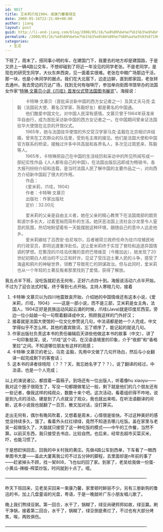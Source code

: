 ```yaml
---
id: 9817
title: 艾米莉爪哇1904，或康乃馨看绿豆
date: 2008-05-16T22:21:00+00:00
author: jiang
layout: post
guid: http://li-and-jiang.com/blog/2008/05/16/%e8%89%be%e7%b1%b3%e8%8e%89%e7%88%aa%e5%93%871904%ef%bc%8c%e6%88%96%e5%ba%b7%e4%b9%83%e9%a6%a8%e7%9c%8b%e7%bb%bf%e8%b1%86/
permalink: /2008/05/16/%e8%89%be%e7%b1%b3%e8%8e%89%e7%88%aa%e5%93%871904%ef%bc%8c%e6%88%96%e5%ba%b7%e4%b9%83%e9%a6%a8%e7%9c%8b%e7%bb%bf%e8%b1%86/
categories:
  - 生活
---
```

下班了，周末了，搭同事小明的车，在建国门下，我要去的地方却是建国路，于是又挤上一辆4路公交车，不想却碰到了将近一年没见的同学老张。不是老同学，是现在的研究生同学，大伙东奔西突，见一面着实很难。老张在中粮广场那边干活，那一块，也是小朱同学的据点。我们在大北窑下，边走边聊，直到郎家园，老张转去通州，我去旁边的万达广场，找到无何有咖啡厅，参加单向街图书馆举办的法国女作家“<a href="http://www.douban.com/event/10098350/" target="_blank">特琳·文慕贝小说《爪哇》首发仪式暨法国图书展览</a>”。海报说：
  


> 　　卡特琳·文慕贝（首批采访新中国的西方女记者之一）及其丈夫马克·孟毅（法国前大使、著名汉学家、陈毅好友）都是著名的中国通。   
> 　　他们酷爱中国文化，对中国人民深有感情。文慕贝曾于1964年获准来华自由行，成为首批采访新中国的西方女记者之一。在中国期间曾亲证法国驻华大使馆在北京的开馆仪式。   
> 　　1965年，她与法国驻华使馆的外交官汉学家马克·孟毅在北京相识并结婚，曾夹在工农群众的队伍里，受到毛主席的接见。他们是法国大使和中国官方联系的桥梁，接触过许多中共高层和各界名人，多次见过周恩来、陈毅等人。   
> 　　1965年，卡特琳把自己在中国的生活经历和采访中的所见所闻写成一部纪实性作品《人人都有自己的中国》，在法国出版后迅即成为畅销书，各大报刊纷纷介绍和连载，是当时法国人民了解中国的主要作品之一，对向西方介绍新中国起了很大的作用。   
> 　　作品：   
> 　　《爱米莉，爪哇，1904》   
> 　　作者：卡特琳·文慕贝   
> 　　出版社：作家出版社   
> 　　定价：32.00元 
> 
> 　　爱米莉的父亲是自由主义者，她在父亲的精心教育下在法国南部的朗贡和波尔多长大，过着宽裕而简朴的生活。她厌恶法国上流社会沙龙里令人窒息的氛围，热切地盼望着有一天能摆脱这种环境，跟随自己的意中人远走他乡。   
> 　　爱米莉嫁给了吕西安·伯尼埃尔，后者被荷兰政府任命为驻爪哇殖民地的行政官员，即将远渡重洋赴任。这让爱米莉终于实现了冒险和追逐异国情调的梦想。在繁茂的爪哇岛优雅的首府巴塔维亚（今雅加达），她发现了20世纪初期白人统治的不公正和奸诈，见证了受压迫土著人民的斗争，感受了海盗和鸦片的神秘世界，领教了导致死亡的阴谋政治。但与此同时，爱米莉也从一个年轻的土著反叛者那里找到了爱情，获得了解放。

我五点半下班，没吃饭就赶去无何有，正好六点四十到。海报说活动六点半开始，不过为了迎合法式时髦，终于等到七点开始。主持人寒暄几句，接着 

  1. 卡特琳·文慕贝以为四川地震致哀开始，介绍她的中国情缘还有这本小说，《爱米莉，爪哇，1904》 ——这是一部小说，而不是三部，艾米莉是女主角，法国人，1904正好是民族运动风起云涌的时候，爪哇(Java)就是印度尼西亚。旁边一位小姑娘一句一句帮着翻译成中文，照顾我这样的门外好汉； 
  2. 接着就是法国大使馆的一位文化参赞说几句，中法语都是她一个人完成，中文学得似乎不怎么样。其他的嘉宾致词，忘了顺序了，能记起的就说几句。 
  3. 作家出版社负责这本书的责任编辑启天讲些他做这本书的故事（中文），讲了一句印象挺深，说，“爪哇”这个词，在汉语语境里的印象，介于“夜郎”和“香格里拉”之间。不知道哪位朋友有这样的观感； 
  4. 卡特琳·文慕贝的老公，马克·孟毅，先用中文做了几句开场白，然后与小女翻译一起完成剩下的客套话； 
  5. 这本书的译者徐晓阳（？？？天，我忘她名字了？？），说了翻译的经过，中法语，也是一个人完成；

以上的演说诸公，都捏着一篇稿子。到场还有一位出版人，听着像hu xiaoyu——我对这个圈子很陌生了，写没一句都跟做笔记一般，剩下就是他们的几个朋友还有一些记者，像我这样的纯观众，数数十来个吧。这次活动，看着组织得不咋地，说是到九点的活动，硬是到了八点就没了观众，我也就出来啦。在听法语翻译的间断，这本小说我也就翻了一百页，散文加对话，没打算买。 

走出无何有，偶尔有晚风吹着，又想着是周末，心情很是愉快。不过这种美好的感觉没持续多久，饿了。看着外头红红绿绿，竟然不知道去哪儿吃饭。盖在家里与老吴一起做饭久了，大脑就只接受了这一种吃饭的模式——中午的工作餐，当然不算。以前买东西，我只接受去书店，比较自然。也后来，经常去超市买菜买米，吓，也能习惯了。 

于是想赶快回去，回我的中关村我的黄庄。先做4路公车到西单，下车看了一眼西单图书大厦——盖此大厦离我公司不过五分钟的脚程，去里面却是n年前的事了——赶紧掉头不顾，找一架808，飞也似的回了家。到家了，老吴给我做一份蛋-小黄瓜-辣椒-榨菜炒饭，时间就到十点了。噫。 

&#8212;&#8212;&#8212;&#8212;&#8212;&#8212;&#8212;&#8212;&#8212;&#8212;&#8212;&#8212;&#8212;&#8212;&#8212;&#8212;&#8212;&#8212;&#8212;&#8212;&#8212;&#8212;&#8212;&#8212;&#8212;&#8212;&#8212;&#8212;&#8212;&#8212;&#8212;&#8212;&#8212;- 

昨天下班回来，见老吴买回来一束康乃馨，家里顿时鲜丽不少。另有三册新购的鲁迅的书，加上几盘童谣的光盘，粤语，于是一晚就听广东小朋友唱儿歌了。 

晚上我们熬绿豆粥。第一回合，水干了，锅糊了，绿豆尚硬邦邦如故，绿豆赢。刷干净锅，接着第二回合，水干了，锅糊了，绿豆倒是煮烂了，不过也有大部分烤焦，唉，两败俱伤。 

&#8212;&#8212;&#8212;&#8212;&#8212;&#8212;&#8212;&#8212;&#8212;&#8212;&#8212;&#8212;&#8212;&#8212;&#8212;&#8212;&#8212;&#8212;&#8212;&#8212;&#8212;&#8212;&#8212;&#8212;&#8212;&#8212;&#8212;&#8212;&#8212;&#8212;&#8212;&#8212;&#8212;-